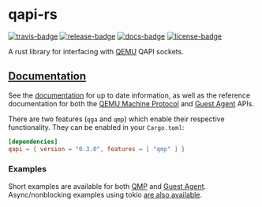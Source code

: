 # qapi-rs

[![travis-badge][]][travis] [![release-badge][]][cargo] [![docs-badge][]][docs] [![license-badge][]][license]

A rust library for interfacing with [QEMU](https://www.qemu.org/) QAPI sockets.

## [Documentation][docs]

See the [documentation][docs] for up to date information, as well as the
reference documentation for both the [QEMU Machine Protocol](https://qemu.weilnetz.de/doc/qemu-qmp-ref.html)
and [Guest Agent](https://qemu.weilnetz.de/doc/qemu-ga-ref.html) APIs.

There are two features (`qga` and `qmp`) which enable their respective functionality.
They can be enabled in your `Cargo.toml`:

```toml
[dependencies]
qapi = { version = "0.3.0", features = [ "qmp" ] }
```

### Examples

Short examples are available for both [QMP](examples/qmp_query.rs) and [Guest
Agent](examples/guest_info.rs). Async/nonblocking examples using tokio [are also
available](tokio/examples/).

[travis-badge]: https://img.shields.io/travis/arcnmx/qapi-rs/master.svg?style=flat-square
[travis]: https://travis-ci.org/arcnmx/qapi-rs
[release-badge]: https://img.shields.io/crates/v/qapi.svg?style=flat-square
[cargo]: https://crates.io/crates/qapi
[docs-badge]: https://img.shields.io/badge/API-docs-blue.svg?style=flat-square
[docs]: http://arcnmx.github.io/qapi-rs/qapi/
[license-badge]: https://img.shields.io/badge/license-MIT-ff69b4.svg?style=flat-square
[license]: https://github.com/arcnmx/qapi-rs/blob/master/COPYING
